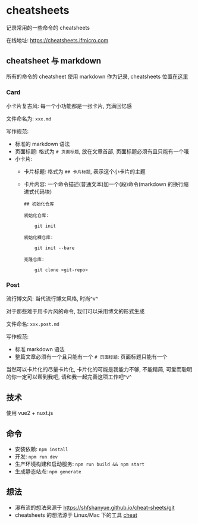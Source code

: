 # cheatsheets

记录常用的一些命令的 cheatsheets  

在线地址: https://cheatsheets.ifmicro.com  

## cheatsheet 与 markdown

所有的命令的 cheatsheet 使用 markdown 作为记录, cheatsheets 位置[在这里](./markdowns)  

### Card

小卡片复古风: 每一个小功能都是一张卡片, 充满回忆感  

文件命名为: `xxx.md`  

写作规范:  
* 标准的 markdown 语法
* 页面标题: 格式为 `# 页面标题`, 放在文章首部, 页面标题必须有且只能有一个哦  
* 小卡片:  
  * 卡片标题: 格式为 `## 卡片标题`, 表示这个小卡片的主题  
  * 卡片内容: 一个命令描述(普通文本)加一个(段)命令(markdown 的换行缩进式代码块)  

		## 初始化仓库
		
		初始化仓库:  
			
			git init
		
		初始化裸仓库:  
		
			git init --bare
		
		克隆仓库:  
		
			git clone <git-repo>

### Post

流行博文风: 当代流行博文风格, 时尚^v^  

对于那些难于用卡片风的命令, 我们可以采用博文的形式生成

文件命名: `xxx.post.md`  

写作规范:  
* 标准 markdown 语法  
* 整篇文章必须有一个且只能有一个 `# 页面标题`: 页面标题只能有一个  

当然可以卡片化的尽量卡片化, 卡片化的可能是我能力不够, 不能精简, 可爱而聪明的你一定可以帮到我吧, 请和我一起完善这项工作吧^v^  

## 技术

使用 vue2 + nuxt.js

## 命令

* 安装依赖: `npm install`  
* 开发: `npm run dev`  
* 生产环境构建和启动服务: `npm run build && npm start`
* 生成静态站点: `npm generate`

## 想法

* 瀑布流的想法来源于 https://shfshanyue.github.io/cheat-sheets/git  
* cheatsheets 的想法源于 Linux/Mac 下的工具 [cheat](https://github.com/chrisallenlane/cheat)  

